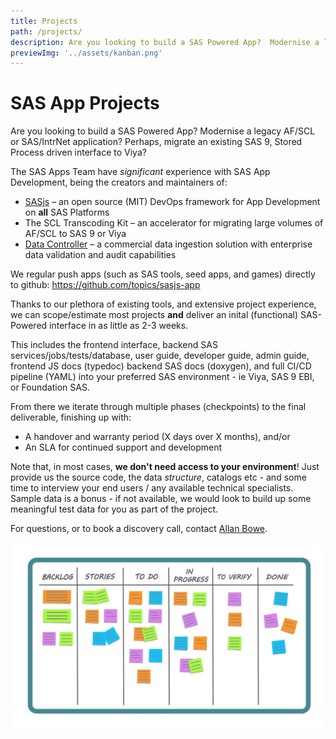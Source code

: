 ```yaml
---
title: Projects
path: /projects/
description: Are you looking to build a SAS Powered App?  Modernise a legacy AF/SCL or SAS/IntrNet application?  Perhaps, migrate an existing SAS 9, Stored Process driven interface to Viya?
previewImg: '../assets/kanban.png'
---
```


# SAS App Projects

Are you looking to build a SAS Powered App?  Modernise a legacy AF/SCL or SAS/IntrNet application?  Perhaps, migrate an existing SAS 9, Stored Process driven interface to Viya?

The SAS Apps Team have _significant_ experience with SAS App Development, being the creators and maintainers of:

* [SASjs](https://github.com/sasjs) – an open source (MIT) DevOps framework for App Development on **all** SAS Platforms
* The SCL Transcoding Kit – an accelerator for migrating large volumes of AF/SCL to SAS 9 or Viya
* [Data Controller](https://datacontroller.io) – a commercial data ingestion solution with enterprise data validation and audit capabilities

We regular push apps (such as SAS tools, seed apps, and games) directly to github:
https://github.com/topics/sasjs-app

Thanks to our plethora of existing tools, and extensive project experience, we can scope/estimate most projects **and** deliver an inital (functional) SAS-Powered interface in as little as 2-3 weeks.

This includes the frontend interface, backend SAS services/jobs/tests/database, user guide, developer guide, admin guide, frontend JS docs (typedoc) backend SAS docs (doxygen), and full CI/CD pipeline (YAML) into your preferred SAS environment - ie Viya, SAS 9 EBI, or Foundation SAS.

From there we iterate through multiple phases (checkpoints) to the final deliverable, finishing up with:

* A handover and warranty period (X days over X months), and/or
* An SLA for continued support and development

Note that, in most cases, **we don't need access to your environment**! Just provide us the source code, the data _structure_, catalogs etc - and some time to interview your end users / any available technical specialists.  Sample data is a bonus - if not available, we would look to build up some meaningful test data for you as part of the project.

For questions, or to book a discovery call, contact [Allan Bowe](https://www.linkedin.com/in/allanbowe/).

![](../assets/kanban.png)


